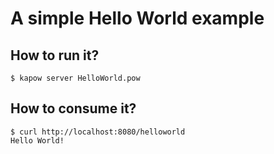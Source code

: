 # A simple Hello World example

## How to run it?

```
$ kapow server HelloWorld.pow
```


## How to consume it?

```
$ curl http://localhost:8080/helloworld
Hello World!
```
